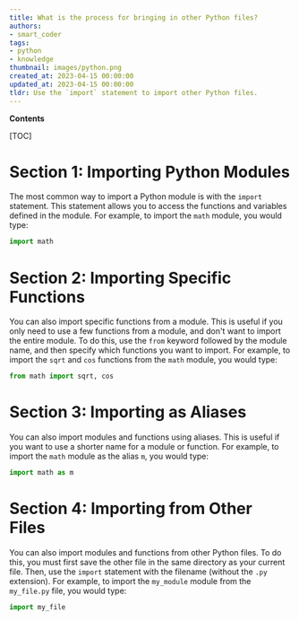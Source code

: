 ```yaml
---
title: What is the process for bringing in other Python files?
authors:
- smart_coder
tags:
- python
- knowledge
thumbnail: images/python.png
created_at: 2023-04-15 00:00:00
updated_at: 2023-04-15 00:00:00
tldr: Use the `import` statement to import other Python files.
---
```


**Contents**

[TOC]

# Section 1: Importing Python Modules

The most common way to import a Python module is with the `import` statement. This statement allows you to access the functions and variables defined in the module. For example, to import the `math` module, you would type:

```python
import math
```

# Section 2: Importing Specific Functions

You can also import specific functions from a module. This is useful if you only need to use a few functions from a module, and don't want to import the entire module. To do this, use the `from` keyword followed by the module name, and then specify which functions you want to import. For example, to import the `sqrt` and `cos` functions from the `math` module, you would type:

```python
from math import sqrt, cos
```

# Section 3: Importing as Aliases

You can also import modules and functions using aliases. This is useful if you want to use a shorter name for a module or function. For example, to import the `math` module as the alias `m`, you would type:

```python
import math as m
```

# Section 4: Importing from Other Files

You can also import modules and functions from other Python files. To do this, you must first save the other file in the same directory as your current file. Then, use the `import` statement with the filename (without the `.py` extension). For example, to import the `my_module` module from the `my_file.py` file, you would type:

```python
import my_file
```
